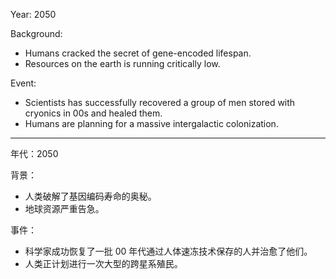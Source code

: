 Year: 2050

Background:
* Humans cracked the secret of gene-encoded lifespan.
* Resources on the earth is running critically low.

Event:
* Scientists has successfully recovered a group of men stored with cryonics in 00s and healed them.
* Humans are planning for a massive intergalactic colonization.

***

年代：2050

背景：
* 人类破解了基因编码寿命的奥秘。
* 地球资源严重告急。

事件：
* 科学家成功恢复了一批 00 年代通过人体速冻技术保存的人并治愈了他们。
* 人类正计划进行一次大型的跨星系殖民。
